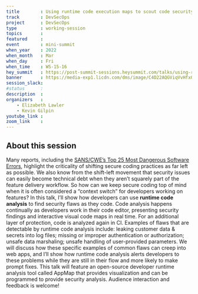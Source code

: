 ```yaml
---
title        : Using runtime code execution maps to scout code security flaws
track        : DevSecOps
project      : DevSecOps
type         : working-session
topics       :
featured     :
event        : mini-summit
when_year    : 2022
when_month   : Mar
when_day     : Fri
when_time    : WS-15-16
hey_summit   : https://post-summit-sessions.heysummit.com/talks/using-runtime-code-execution-maps-to-scout-code-security-flaws/
banner       : https://media-exp1.licdn.com/dms/image/C4D22AQGViqVvHfx0Cg/feedshare-shrink_2048_1536/0/1646065120855?e=1649289600&v=beta&t=l9lHnhjhqCzVLm83mgh03yyUAoA_7hrqywSCzzPuMT4
session_slack:
#status      : 
description  :
organizers   :
    - Elizabeth Lawler
    - Kevin Gilpin
youtube_link : 
zoom_link    :  
---
```


## About this session

Many reports, including the [SANS/CWE’s Top 25 Most Dangerous Software Errors](https://www.sans.org/top25-software-errors/), highlight the criticality of shifting secure coding practices as far left as possible. We also know from the shift-left movement that security issues can easily become technical debt when they aren’t squarely part of the feature delivery workflow. So how can we keep secure coding top of mind when it is often considered a “context switch” for developers working on features? In this talk, I’ll show how developers can use **runtime code analysis** to find security flaws as they code. Code analysis happens continually as developers work in their code editor, presenting security findings and interactive visual code maps in real time. For an additional layer of protection, code is analyzed again in CI. Examples of flaws that are detectable by runtime code analysis include: leaking customer data & secrets into log files; missing or improper authentication or authorization; unsafe data marshaling; unsafe handling of user-provided parameters. We will discuss how these specific examples of common flaws can creep into web apps, and I’ll show how runtime code analysis alerts developers to these problems while they are still in their flow and more likely to make prompt fixes. This talk will feature an open-source developer runtime analysis tool called AppMap that provides visualization and can be programmed to provide security analysis. Audience interaction and feedback is welcome!

